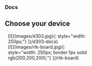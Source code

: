 ### Docs 

## Choose your device

<div>
<div style="width:50%;padding-left:10px;">
 [![](images/d303.jpg){: style="width: 250px;"} ](/d303-docs)</div>
<div style="width:50%;padding-left:10px;">
 [![](images/rtk-board.jpg){: style="width: 250px; border:1px solid rgb(200,200,200);"} ](/rtk-board)
</div>
<div>
 
 
 
 
 
 
 
 
 
 